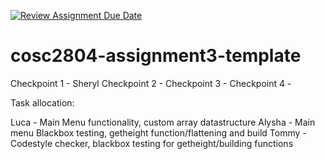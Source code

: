 [![Review Assignment Due Date](https://classroom.github.com/assets/deadline-readme-button-22041afd0340ce965d47ae6ef1cefeee28c7c493a6346c4f15d667ab976d596c.svg)](https://classroom.github.com/a/Jwdk2u8p)
# cosc2804-assignment3-template
Checkpoint 1 - Sheryl 
Checkpoint 2 -
Checkpoint 3 - 
Checkpoint 4 -


Task allocation:

Luca - Main Menu functionality, custom array datastructure 
Alysha - Main menu Blackbox testing, getheight function/flattening and build
Tommy - Codestyle checker, blackbox testing for getheight/building functions
